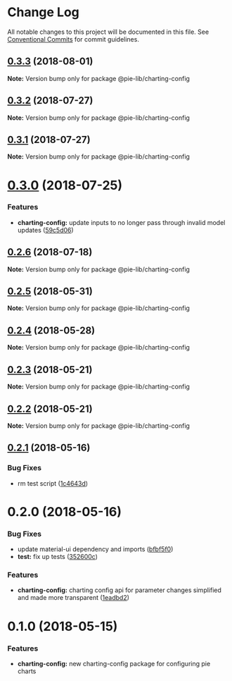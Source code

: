 # Change Log

All notable changes to this project will be documented in this file.
See [Conventional Commits](https://conventionalcommits.org) for commit guidelines.

<a name="0.3.3"></a>
## [0.3.3](https://github.com/pie-framework/pie-lib/compare/@pie-lib/charting-config@0.3.2...@pie-lib/charting-config@0.3.3) (2018-08-01)




**Note:** Version bump only for package @pie-lib/charting-config

<a name="0.3.2"></a>
## [0.3.2](https://github.com/pie-framework/pie-lib/compare/@pie-lib/charting-config@0.3.1...@pie-lib/charting-config@0.3.2) (2018-07-27)




**Note:** Version bump only for package @pie-lib/charting-config

<a name="0.3.1"></a>
## [0.3.1](https://github.com/pie-framework/pie-lib/compare/@pie-lib/charting-config@0.3.0...@pie-lib/charting-config@0.3.1) (2018-07-27)




**Note:** Version bump only for package @pie-lib/charting-config

<a name="0.3.0"></a>
# [0.3.0](https://github.com/pie-framework/pie-lib/compare/@pie-lib/charting-config@0.2.6...@pie-lib/charting-config@0.3.0) (2018-07-25)


### Features

* **charting-config:** update inputs to no longer pass through invalid model updates ([59c5d06](https://github.com/pie-framework/pie-lib/commit/59c5d06))




<a name="0.2.6"></a>
## [0.2.6](https://github.com/pie-framework/pie-lib/compare/@pie-lib/charting-config@0.2.5...@pie-lib/charting-config@0.2.6) (2018-07-18)




**Note:** Version bump only for package @pie-lib/charting-config

<a name="0.2.5"></a>
## [0.2.5](https://github.com/pie-framework/pie-lib/compare/@pie-lib/charting-config@0.2.4...@pie-lib/charting-config@0.2.5) (2018-05-31)




**Note:** Version bump only for package @pie-lib/charting-config

<a name="0.2.4"></a>
## [0.2.4](https://github.com/pie-framework/pie-lib/compare/@pie-lib/charting-config@0.2.3...@pie-lib/charting-config@0.2.4) (2018-05-28)




**Note:** Version bump only for package @pie-lib/charting-config

<a name="0.2.3"></a>
## [0.2.3](https://github.com/pie-framework/pie-lib/compare/@pie-lib/charting-config@0.2.2...@pie-lib/charting-config@0.2.3) (2018-05-21)




**Note:** Version bump only for package @pie-lib/charting-config

<a name="0.2.2"></a>
## [0.2.2](https://github.com/pie-framework/pie-lib/compare/@pie-lib/charting-config@0.2.1...@pie-lib/charting-config@0.2.2) (2018-05-21)




**Note:** Version bump only for package @pie-lib/charting-config

<a name="0.2.1"></a>
## [0.2.1](https://github.com/pie-framework/pie-lib/compare/@pie-lib/charting-config@0.2.0...@pie-lib/charting-config@0.2.1) (2018-05-16)


### Bug Fixes

* rm test script ([1c4643d](https://github.com/pie-framework/pie-lib/commit/1c4643d))




<a name="0.2.0"></a>
# 0.2.0 (2018-05-16)


### Bug Fixes

* update material-ui dependency and imports ([bfbf5f0](https://github.com/pie-framework/pie-lib/commit/bfbf5f0))
* **test:** fix up tests ([352600c](https://github.com/pie-framework/pie-lib/commit/352600c))


### Features

* **charting-config:** charting config api for parameter changes simplified and made more transparent ([1eadbd2](https://github.com/pie-framework/pie-lib/commit/1eadbd2))




<a name="0.1.0"></a>
# 0.1.0 (2018-05-15)


### Features

* **charting-config:** new charting-config package for configuring pie charts
